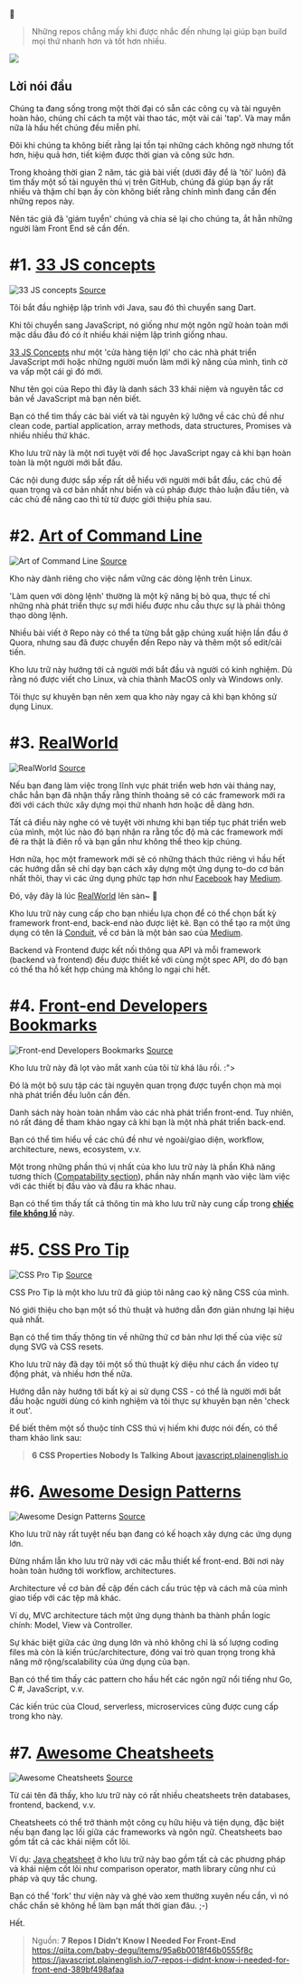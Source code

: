 :dancer:


>Những repos chẳng mấy khi được nhắc đến nhưng lại giúp bạn build mọi thứ nhanh hơn và tốt hơn nhiều.


![](https://images.viblo.asia/c8b0c3c2-037e-4c6f-8e3b-d4ea9198704a.jpeg)


## Lời nói đầu

Chúng ta đang sống trong một thời đại có sẵn các công cụ và tài nguyên hoàn hảo, chúng chỉ cách ta một vài thao tác, một vài cái 'tap'. Và may mắn nữa là hầu hết chúng đều miễn phí.

Đôi khi chúng ta không biết rằng lại tồn tại những cách không ngờ nhưng tốt hơn, hiệu quả hơn, tiết kiệm được thời gian và công sức hơn.

Trong khoảng thời gian 2 năm, tác giả bài viết (dưới đây để là 'tôi' luôn) đã tìm thấy một số tài nguyên thú vị trên GitHub, chúng đã giúp bạn ấy rất nhiều và thậm chí bạn ấy còn không biết rằng chính mình đang cần đến những repos này.

Nên tác giả đã 'giám tuyển' chúng và chia sẻ lại cho chúng ta, ắt hẳn những người làm Front End sẽ cần đến.



# #1. [33 JS concepts](https://github.com/leonardomso/33-js-concepts)

![33 JS concepts](https://miro.medium.com/max/1000/1*p3dsVBTGVoSBWx_-e2T3zA.gif)
[Source](https://github.com/leonardomso/33-js-concepts)

Tôi bắt đầu nghiệp lập trình với Java, sau đó thì chuyển sang Dart.

Khi tôi chuyển sang JavaScript, nó giống như một ngôn ngữ hoàn toàn mới mặc dầu đâu đó có ít nhiều khái niệm lập trình giống nhau.

[33 JS Concepts](https://github.com/leonardomso/33-js-concepts) như một 'cửa hàng tiện lợi' cho các nhà phát triển JavaScript mới hoặc những người muốn làm mới kỹ năng của mình, tình cờ va vấp một cái gì đó mới.

Như tên gọi của Repo thì đây là danh sách 33 khái niệm và nguyên tắc cơ bản về JavaScript mà bạn nên biết.

Bạn có thể tìm thấy các bài viết và tài nguyên kỹ lưỡng về các chủ đề như clean code, partial application, array methods, data structures, Promises và nhiều nhiều thứ khác.

Kho lưu trữ này là một nơi tuyệt vời để học JavaScript ngay cả khi bạn hoàn toàn là một người mới bắt đầu.

Các nội dung được sắp xếp rất dễ hiểu với người mới bắt đầu, các chủ đề quan trọng và cơ bản nhất như biến và cú pháp được thảo luận đầu tiên, và các chủ đề nâng cao thì từ từ được giới thiệu phía sau.



# #2. [Art of Command Line](https://github.com/jlevy/the-art-of-command-line)

![Art of Command Line](https://miro.medium.com/max/1000/1*-uKFYdL0FwrLk9oIIldd3w.gif)
[Source](https://github.com/jlevy/the-art-of-command-line)

Kho này dành riêng cho việc nắm vững các dòng lệnh trên Linux.

'Làm quen với dòng lệnh' thường là một kỹ năng bị bỏ qua, thực tế chỉ những nhà phát triển thực sự mới hiểu được nhu cầu thực sự là phải thông thạo dòng lệnh.

Nhiều bài viết ở Repo này có thể ta từng bắt gặp chúng xuất hiện lần đầu ở Quora, nhưng sau đã được chuyển đến Repo này và thêm một số edit/cải tiến.

Kho lưu trữ này hướng tới cả người mới bắt đầu và người có kinh nghiệm. Dù rằng nó được viết cho Linux, và chia thành MacOS only và Windows only.

Tôi thực sự khuyên bạn nên xem qua kho này ngay cả khi bạn không sử dụng Linux.



# #3. [RealWorld](https://github.com/gothinkster/realworld)

![RealWorld](https://miro.medium.com/max/700/1*q0uTw-qgt8J_EFwL-YRgbw.jpeg)
[Source](https://github.com/gothinkster/realworld)

Nếu bạn đang làm việc trong lĩnh vực phát triển web hơn vài tháng nay, chắc hẳn bạn đã nhận thấy rằng thỉnh thoảng sẽ có các framework mới ra đời với cách thức xây dựng mọi thứ nhanh hơn hoặc dễ dàng hơn.

Tất cả điều này nghe có vẻ tuyệt vời nhưng khi bạn tiếp tục phát triển web của mình, một lúc nào đó bạn nhận ra rằng tốc độ mà các framework mới đẻ ra thật là điên rồ và bạn gần như không thể theo kịp chúng.

Hơn nữa, học một framework mới sẽ có những thách thức riêng vì hầu hết các hướng dẫn sẽ chỉ dạy bạn cách xây dựng một ứng dụng to-do cơ bản nhất thôi, thay vì các ứng dụng phức tạp hơn như [Facebook](http://facebook.com/) hay [Medium](http://medium.com/).

Đó, vậy đây là lúc [RealWorld](https://github.com/gothinkster/realworld) lên sàn~ :dancer:

Kho lưu trữ này cung cấp cho bạn nhiều lựa chọn để có thể chọn bất kỳ framework front-end, back-end nào được liệt kê. Bạn có thể tạo ra một ứng dụng có tên là [Conduit](https://demo.realworld.io/), về cơ bản là một bản sao của [Medium](http://medium.com/).

Backend và Frontend được kết nối thông qua API và mỗi framework (backend và frontend) đều được thiết kế với cùng một spec API, do đó bạn có thể tha hồ kết hợp chúng mà không lo ngại chi hết.



# #4. [Front-end Developers Bookmarks](https://github.com/dypsilon/frontend-dev-bookmarks)

![Front-end Developers Bookmarks](https://miro.medium.com/max/700/1*wbNj_UuyBGdHmEJSuhpe9g.jpeg)
[Source](https://github.com/dypsilon/frontend-dev-bookmarks)

Kho lưu trữ này đã lọt vào mắt xanh của tôi từ khá lâu rồi. :">

Đó là một bộ sưu tập các tài nguyên quan trọng được tuyển chọn mà mọi nhà phát triển đều luôn cần đến.

Danh sách này hoàn toàn nhắm vào các nhà phát triển front-end. Tuy nhiên, nó rất đáng để tham khảo ngay cả khi bạn là một nhà phát triển back-end.

Bạn có thể tìm hiểu về các chủ đề như vẻ ngoài/giao diện, workflow, architecture, news, ecosystem, v.v.

Một trong những phần thú vị nhất của kho lưu trữ này là phần Khả năng tương thích ([Compatability section](https://github.com/dypsilon/frontend-dev-bookmarks#compatibility)), phần này nhấn mạnh vào việc làm việc với các thiết bị đầu vào và đầu ra khác nhau.

Bạn có thể tìm thấy tất cả thông tin mà kho lưu trữ này cung cấp trong **[chiếc file khổng lồ](https://github.com/dypsilon/frontend-dev-bookmarks/blob/master/TOTALLY-GIGANTIC-FILE.md)** này.




# #5. [CSS Pro Tip](https://github.com/AllThingsSmitty/css-protips)

![CSS Pro Tip](https://miro.medium.com/max/1000/1*tP5vUUdlH_RYswkQ8XVlXA.gif)
[Source](https://github.com/AllThingsSmitty/css-protips)

CSS Pro Tip là một kho lưu trữ đã giúp tôi nâng cao kỹ năng CSS của mình.

Nó giới thiệu cho bạn một số thủ thuật và hướng dẫn đơn giản nhưng lại hiệu quả nhất.

Bạn có thể tìm thấy thông tin về những thứ cơ bản như lợi thế của việc sử dụng SVG và CSS resets.

Kho lưu trữ này đã dạy tôi một số thủ thuật kỳ diệu như cách ẩn video tự động phát, và nhiều hơn thế nữa.

Hướng dẫn này hướng tới bất kỳ ai sử dụng CSS - có thể là người mới bắt đầu hoặc người dùng có kinh nghiệm và tôi thực sự khuyên bạn nên 'check it out'.

Để biết thêm một số thuộc tính CSS thú vị hiếm khi được nói đến, có thể tham khảo link sau:
>**6 CSS Properties Nobody Is Talking About**
>[javascript.plainenglish.io](https://javascript.plainenglish.io/6-css-properties-nobody-is-talking-about-e6cab5138d02)

# #6. [Awesome Design Patterns](https://github.com/DovAmir/awesome-design-patterns)

![Awesome Design Patterns](https://miro.medium.com/max/1000/1*C4PS1_6tUFaW6rHBIOYTug.gif)
[Source](https://github.com/DovAmir/awesome-design-patterns)

Kho lưu trữ này rất tuyệt nếu bạn đang có kế hoạch xây dựng các ứng dụng lớn.

Đừng nhầm lẫn kho lưu trữ này với các mẫu thiết kế front-end. Bởi nơi này hoàn toàn hướng tới workflow, architectures.

Architecture về cơ bản đề cập đến cách cấu trúc tệp và cách mã của mình giao tiếp với các tệp mã khác.

Ví dụ, MVC architecture tách một ứng dụng thành ba thành phần logic chính: Model, View và Controller.

Sự khác biệt giữa các ứng dụng lớn và nhỏ không chỉ là số lượng coding files mà còn là kiến trúc/architecture, đóng vai trò quan trọng trong khả năng mở rộng/scalability của ứng dụng của bạn.

Bạn có thể tìm thấy các pattern cho hầu hết các ngôn ngữ nổi tiếng như Go, C #, JavaScript, v.v.

Các kiến trúc của Cloud, serverless, microservices cũng được cung cấp trong kho này.



# #7. [Awesome Cheatsheets](https://github.com/LeCoupa/awesome-cheatsheets)

![Awesome Cheatsheets](https://miro.medium.com/max/700/1*g94Khg2k_nTfZTFO624_Cw.jpeg)
[Source](https://github.com/LeCoupa/awesome-cheatsheets)

Từ cái tên đã thấy, kho lưu trữ này có rất nhiều cheatsheets trên databases, frontend, backend, v.v.

Cheatsheets có thể trở thành một công cụ hữu hiệu và tiện dụng, đặc biệt nếu bạn đang lạc lối giữa các frameworks và ngôn ngữ. Cheatsheets bao gồm tất cả các khái niệm cốt lõi.

Ví dụ: [Java cheatsheet](https://github.com/LeCoupa/awesome-cheatsheets/blob/master/languages/java.md) ở kho lưu trữ này bao gồm tất cả các phương pháp và khái niệm cốt lõi như comparison operator, math library cũng như cú pháp và quy tắc chung.

Bạn có thể 'fork' thư viện này và ghé vào xem thường xuyên nếu cần, vì nó chắc chắn sẽ không hề làm bạn mất thời gian đâu. ;-)


Hết.

> Nguồn: **7 Repos I Didn’t Know I Needed For Front-End**
> https://qiita.com/baby-degu/items/95a6b0018f46b0555f8c
> https://javascript.plainenglish.io/7-repos-i-didnt-know-i-needed-for-front-end-389bf498afaa